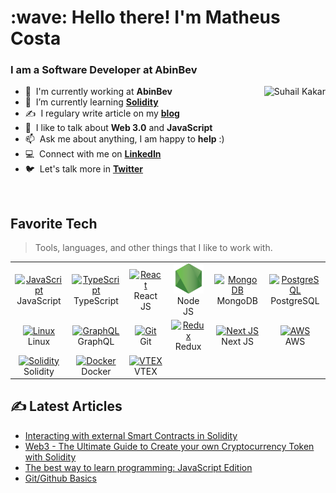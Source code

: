 
<h1 align="left" id="suhailkakar-title">:wave: Hello there! I'm Matheus Costa</h1>
<h3 align="left">I am a Software Developer at AbinBev </h3>


<a href="#suhailkakar-title">
  <img src="https://github-readme-stats.vercel.app/api?username=costamatheus97&show_icons=true&theme=react&count_private=true&include_all_commits=true" alt="Suhail Kakar" align="right" />
</a>

- :office: &nbsp;I'm currently working at **AbinBev**
- :seedling: &nbsp;I’m currently learning **[Solidity](https://docs.soliditylang.org/en/v0.8.11/)**
- :writing_hand: &nbsp;I regulary write article on my **[blog]**
- :speech_balloon: &nbsp;I like to talk about **Web 3.0** and **JavaScript**
- :mailbox: &nbsp;Ask me about anything, I am happy to **help** :)
- :computer: &nbsp;Connect with me on **[LinkedIn](https://www.linkedin.com/in/costamatheus97/)**
- :bird: &nbsp;Let's talk more in **[Twitter](https://twitter.com/txpsss)**

<br>

<h2 align="left" id="matheus-tech">Favorite Tech</h2>

> Tools, languages, and other things that I like to work with.

<table align="center">
  <tr>
    <td align="center" width="96">
      <a href="#matheus-tech">
        <img src="https://upload.wikimedia.org/wikipedia/commons/thumb/9/99/Unofficial_JavaScript_logo_2.svg/1024px-Unofficial_JavaScript_logo_2.svg.png" width="48" height="48" alt="JavaScript" />
      </a>
      <br>JavaScript
    </td>
    <td align="center" width="96">
      <a href="#matheus-tech">
        <img src="https://upload.wikimedia.org/wikipedia/commons/thumb/4/4c/Typescript_logo_2020.svg/1200px-Typescript_logo_2020.svg.png" width="48" height="48" alt="TypeScript" />
      </a>
      <br>TypeScript
    </td>
    <td align="center" width="96">
      <a href="#matheus-tech">
        <img src="https://brandlogos.net/wp-content/uploads/2020/09/react-logo.png" width="48" height="48" alt="React" />
      </a>
      <br>React JS
    </td>
    <td align="center" width="96">
      <a href="#matheus-tech">
        <img src="https://raw.githubusercontent.com/github/explore/80688e429a7d4ef2fca1e82350fe8e3517d3494d/topics/nodejs/nodejs.png" width="48" height="48" alt="Node JS" />
      </a>
      <br>Node JS
    </td>
     <td align="center" width="96"> 
      <a href="#matheus-tech" >
        <img src="https://i.ibb.co/QXHcMvM/58481021cef1014c0b5e494b.png" width="48" height="48" alt="Mongo DB" />
      </a>
      <br>MongoDB
    </td>
     <td align="center" width="96">
      <a href="#matheus-tech">
        <img src="https://upload.wikimedia.org/wikipedia/commons/thumb/2/29/Postgresql_elephant.svg/1200px-Postgresql_elephant.svg.png" width="45" height="45" alt="PostgreSQL" />
      </a>
      <br>PostgreSQL
    </td>
  </tr>
 
  <tr>
    <td align="center" width="96">
      <a href="#matheus-tech" >
        <img src="https://camo.githubusercontent.com/d7574156c7a1844d3c2907bae0e76254cca759290c08e08a6ef2bd7543c8c0ca/68747470733a2f2f692e6962622e636f2f737331374b47302f63376238313133323437666563643833626439623565643562643366333464352d72656d6f766562672d707265766965772e706e67" width="48" height="48" alt="Linux" />
      </a>
      <br>Linux
    </td>
    <td align="center" width="96">
      <a href="#matheus-tech" >
        <img src="https://upload.wikimedia.org/wikipedia/commons/thumb/1/17/GraphQL_Logo.svg/2048px-GraphQL_Logo.svg.png" width="48" height="48" alt="GraphQL" />
      </a>
      <br>GraphQL
    </td>
    <td align="center" width="96">
      <a href="#matheus-tech" >
        <img src="https://upload.wikimedia.org/wikipedia/commons/thumb/3/3f/Git_icon.svg/1200px-Git_icon.svg.png" width="48" height="48" alt="Git" />
      </a>
      <br>Git
    </td>
    <td align="center" width="96"> 
      <a href="#matheus-tech" >
        <img src="https://cdn.worldvectorlogo.com/logos/redux.svg" width="48" height="48" alt="Redux" />
      </a>
      <br>Redux
    </td>
      <td align="center" width="96"> 
      <a href="#matheus-tech" >
        <img src="https://raw.githubusercontent.com/samfromaway/samfromaway/master/.github/images/nextjs.png" width="48" height="48" alt="Next JS" />
      </a>
      <br>Next JS
    </td>
    <td align="center" width="96"> 
      <a href="#matheus-tech" >
        <img src="https://upload.wikimedia.org/wikipedia/commons/thumb/9/93/Amazon_Web_Services_Logo.svg/1920px-Amazon_Web_Services_Logo.svg.png" width="48" height="48" alt="AWS" />
      </a>
      <br>AWS
    </td>
  </tr>
  <tr>
  <td align="center" width="96"> 
      <a href="#matheus-tech" >
        <img src="https://solidity-portuguese.readthedocs.io/pt/latest/_images/logo.svg" width="48" height="48" alt="Solidity" />
      </a>
      <br>Solidity
    </td>
      <td align="center" width="96"> 
      <a href="#matheus-tech" >
        <img src="https://pbs.twimg.com/profile_images/1273307847103635465/lfVWBmiW_400x400.png" width="48" height="48" alt="Docker" />
      </a>
      <br>Docker
    </td>
      <td align="center" width="96"> 
      <a href="#matheus-tech" >
        <img src="https://avatars.githubusercontent.com/u/1288938?s=280&v=4" width="48" height="48" alt="VTEX" />
      </a>
      <br>VTEX
    </td>
  </tr>
</table>


<!-- [![My github activity graph](https://activity-graph.herokuapp.com/graph?username=costamatheus97&theme=react-dark)](https://github.com/costamatheus97)
 -->
  
  ## ✍️ Latest Articles 
<!-- BLOG-POST-LIST:START -->
- [Interacting with external Smart Contracts in Solidity](https://dev.to/costamatheus97/web3-how-tos-interacting-with-external-smart-contracts-in-solidity-3of1)
- [Web3 - The Ultimate Guide to Create your own Cryptocurrency Token with Solidity](https://dev.to/costamatheus97/web3-the-ultimate-guide-to-create-your-own-cryptocurrency-token-with-solidity-ne9)
- [The best way to learn programming: JavaScript Edition](https://dev.to/costamatheus97/the-best-way-to-learn-programming-javascript-edition-26m4)
- [Git/Github Basics](https://dev.to/costamatheus97/github-basics-2ic8)
<!-- BLOG-POST-LIST:END -->


[linkedin]: https://www.linkedin.com/in/costamatheus97 "LinkedIn"
[twitter]: https://twitter.com/txpsss "Twitter"
[blog]: http://dev.to/costamatheus97/ "Blog"


